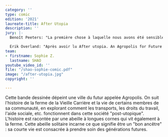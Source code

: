 ```yaml
---
category: ''
type: comic
edition: '2021'
laureate-title: After Utopia
description: ''
jury: |-
  Benoît Peeters: "La première chose à laquelle nous avons été sensible, c’est le charme des dessins, la qualité de la mise en couleur, qui donne une atmosphère très nuancée, très contrastée, loin des chromos. Et puis la deuxième chose qui nous a frappés et séduits c’est le thème. Aborder l’histoire du point de vue d’une abeille. Alors c’est d’abord un signe très positif en soi, puisque ça veut dire que dans ce monde futur, dans quelques décennies, les abeilles, dont on sait à quel point elles comptent et combien elles sont menacées, les abeilles sont toujours là. Et cette abeille qui vient de naître et qui sait que sa vie sera courte nous raconte à sa façon l’histoire d’un monde de demain qui est un monde d’après les utopies. Très longtemps on a cru que les utopies étaient une chose vraiment positive, c’est-à-dire que l’utopie c’était rêver demain. Mais ce que nous montre cette histoire c’est que l’utopie peut être étouffante, écrasante, et que peut-être le monde que nous subissons aujourd’hui et dont nous voyons les ravages et les dégâts sociaux, économiques, écologiques, a été guidé par une utopie. Par exemple, celle du productivisme. Et que la réussite d’un monde de demain c’est peut-être de se libérer de cette obligation de l’utopie, de cette obligation un peu totalisante voire totalitaire de l’utopie, pour essayer simplement de restaurer les choses. Et cette abeille se présente elle-même comme une « future ancêtre », ce qui en soi est un très joli mot."

  Erik Overland: "Après avoir lu After utopia. An Agropolis for Future Ancestors, certaines choses ont frappé mon esprit. La première est le concept de "post-utopie". La première fois que j'ai lu cette histoire, qui contient beaucoup de dessins fabuleux, je n'étais pas sûr d'aimer ce terme. Puis je l'ai relue, et je dois dire que je l'ai vraiment apprécié. Parce que le terme "post-utopie" est une critique de ce que je suppose être le genre d'utopistes non réfléchis ou naïfs, qui veulent sauver le monde et veulent faire les bonnes choses, les meilleures choses qu'ils puissent imaginer, mais le résultat de cela n'est pas toujours très prometteur. Et c'est pourquoi l'auteur a créé le terme "post-utopisme" et j'aime cette façon de faire. Cela dit, je dois examiner le contenu et, en tant que futurologue, je dois dire que même dans une société post utopique, l'Agropolis de l'après-utopie qui est décrite, je ne sais pas à quel point ces idées sont éloignées dans l'avenir ; pour moi, l'histoire n'est pas surprenante. Mais le narrateur, le sujet de l'histoire, l'abeille, est intéressant. Parce qu'elle est le symbole d'un défi environnemental très intéressant de notre époque."
team:
- firstname: Sophie Z.
  lastname: SHAO
youtube_video_id: ''
file: "/shao-sophie-comic.pdf"
image: "/after-utopia.jpg"
copyright: ''

---
```

Cette bande dessinée dépeint une ville du futur appelée Agropolis. On suit l'histoire de la ferme de la Vieille Carrière et la vie de certains membres de sa communauté, en explorant comment les transports, les droits du travail, l'aide sociale, etc. fonctionnent dans cette société "post-utopique". L'histoire est racontée par une abeille à longues cornes qui vit également à la ferme. Cette abeille solitaire incarne ce que signifie être un "bon ancêtre" : sa courte vie est consacrée à prendre soin des générations futures.